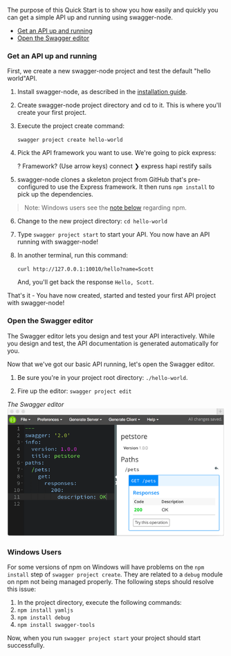The purpose of this Quick Start is to show you how easily and quickly you can get a simple API up and running using swagger-node.

* [Get an API up and running](#upandrunning)
* [Open the Swagger editor](#openeditor)

### <a name="upandrunning"></a>Get an API up and running

First, we create a new swagger-node project and test the default "hello world"API.

1. Install swagger-node, as described in the [installation guide](install.md).

2. Create swagger-node project directory and cd to it. This is where you'll create your first project. 

3. Execute the project create command: 

    `swagger project create hello-world`

4. Pick the API framework you want to use. We're going to pick express:

    ? Framework? (Use arrow keys)
      connect
    ❯ express
      hapi
      restify
      sails

5. swagger-node clones a skeleton project from GitHub that's pre-configured to use the Express framework. It then runs `npm install` to pick up the dependencies. 

>Note: Windows users see the [note below](#windows-note) regarding npm. 

6. Change to the new project directory: `cd hello-world`

7. Type `swagger project start` to start your API.  You now have an API running with swagger-node!

8. In another terminal, run this command: 

    `curl http://127.0.0.1:10010/hello?name=Scott`  

    And, you'll get back the response `Hello, Scott`.

That's it - You have now created, started and tested your first API project with swagger-node! 

### <a name="openeditor"></a>Open the Swagger editor

The Swagger editor lets you design and test your API interactively. While you design and test, the API documentation is generated automatically for you. 

Now that we've got our basic API running, let's open the Swagger editor.

1. Be sure you're in your project root directory: `./hello-world`. 
 
2. Fire up the editor: `swagger project edit`

*The Swagger editor*
![alt text](./images/swagger-editor.png)


### <a name='windows-note'></a>Windows Users
For some versions of npm on Windows will have problems on the `npm install` step of `swagger project create`.  They are related to a `debug` module on npm not being managed properly.  The following steps should resolve this issue:

1. In the project directory, execute the following commands:
  1. `npm install yamljs`
  2. `npm install debug`
  3. `npm install swagger-tools`

Now, when you run `swagger project start` your project should start successfully.